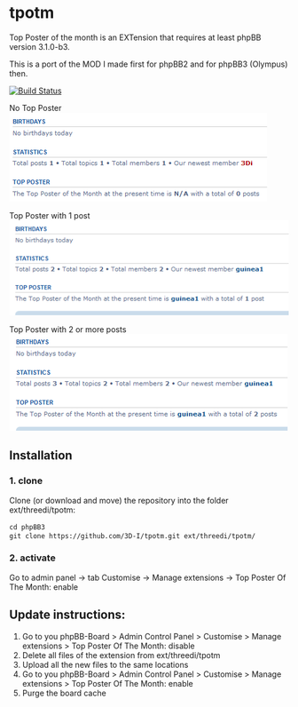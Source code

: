 # tpotm

Top Poster of the month is an EXTension that requires at least phpBB version 3.1.0-b3.

This is a port of the MOD I made first for phpBB2 and for phpBB3 (Olympus) then.

[![Build Status](https://travis-ci.org/3D-I/tpotm.svg)](https://travis-ci.org/3D-I/tpotm)

No Top Poster
![Screenshot](tpotm_zero.png)

Top Poster with 1 post
![Screenshot](tpotm_1.png)

Top Poster with 2 or more posts
![Screenshot](tpotm_2.png)

## Installation

### 1. clone
Clone (or download and move) the repository into the folder ext/threedi/tpotm:

```
cd phpBB3
git clone https://github.com/3D-I/tpotm.git ext/threedi/tpotm/
```

### 2. activate
Go to admin panel -> tab Customise -> Manage extensions -> Top Poster Of The Month: enable

## Update instructions:
1. Go to you phpBB-Board > Admin Control Panel > Customise > Manage extensions > Top Poster Of The Month: disable
2. Delete all files of the extension from ext/threedi/tpotm
3. Upload all the new files to the same locations
4. Go to you phpBB-Board > Admin Control Panel > Customise > Manage extensions > Top Poster Of The Month: enable
5. Purge the board cache
